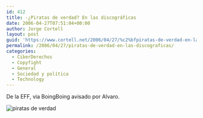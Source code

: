 ```yaml
---
id: 412
title: -¿Piratas de verdad? En las discográficas
date: 2006-04-27T07:51:04+00:00
author: Jorge Cortell
layout: post
guid: 'https://www.cortell.net/2006/04/27/%c2%bfpiratas-de-verdad-en-las-discograficas/'
permalink: /2006/04/27/piratas-de-verdad-en-las-discograficas/
categories:
  - CiberDerechos
  - Copyfight
  - General
  - Sociedad y polí­tica
  - Technology
---
```

De la EFF, via BoingBoing avisado por Alvaro.

![piratas de verdad](https://www.eff.org/IP/DRM/piratead/CEA_ad.png)